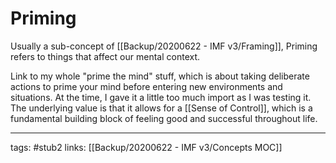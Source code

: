 # Priming
Usually a sub-concept of [[Backup/20200622 - IMF v3/Framing]], Priming refers to things that affect our mental context. 




Link to my whole "prime the mind" stuff, which is about taking deliberate actions to prime your mind before entering new environments and situations. At the time, I gave it a little too much import as I was testing it. The underlying value is that it allows for a [[Sense of Control]], which is a fundamental building block of feeling good and successful throughout life.

---
tags: #stub2 
links: [[Backup/20200622 - IMF v3/Concepts MOC]]